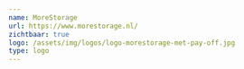 ```yaml
---
name: MoreStorage
url: https://www.morestorage.nl/
zichtbaar: true
logo: /assets/img/logos/logo-morestorage-met-pay-off.jpg
type: logo
---
```

